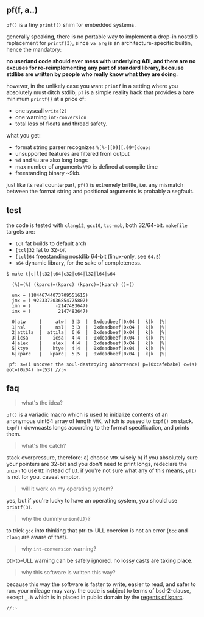 ## pf(f, a..)

`pf()` is a tiny `printf()` shim for embedded systems.

generally speaking, there is no portable way to implement a drop-in nostdlib
replacement for `printf(3)`, since `va_arg` is an architecture-specific
builtin, hence the mandatory:

**no userland code should ever mess with underlying ABI, and there are
no excuses for re-reimplementing any part of standard library, because
stdlibs are written by people who really know what they are doing.**

however, in the unlikely case you want `printf` in a setting where you 
absolutely must ditch stdlib, `pf` is a simple reality hack that provides
a bare minimum `printf()` at a price of:

* one syscall `write(2)`
* one warning `int-conversion`
* total loss of floats and thread safety.

what you get:

* format string parser recognizes `%[%-][09][.09*]dcups`
* unsupported features are filtered from output
* `%d` and `%u` are also long longs
* max number of arguments `VMX` is defined at compile time
* freestanding binary ~9kb.

just like its real counterpart, `pf()` is extremely brittle, i.e. any mismatch
between the format string and positional arguments is probably a segfault.

## test

the code is tested with  `clang12`, `gcc10`, `tcc-mob`, both 32/64-bit. `makefile` targets are:

* `tcl` fat builds to default arch
* `[tcl]32` fat to 32-bit
* `[tcl]64` freestanding nostdlib 64-bit (linux-only, see `64.S`)
* `s64` dynamic library, for the sake of completeness.

```
$ make t|c|l|t32|t64|c32|c64|l32|l64|s64

  (%)=(%) (kparc)=(kparc) (kparc)=(kparc) ()=()

  umx = (18446744073709551615)
  jmx = ( 9223372036854775807)
  imn = (         -2147483647)
  imx = (          2147483647)

  0|atw     |     atw|  3|3  |  0xdeadbeef|0x04 |  k|k  |%|
  1|nsl     |     nsl|  3|3  |  0xdeadbeef|0x04 |  k|k  |%|
  2|attila  |  attila|  6|6  |  0xdeadbeef|0x04 |  k|k  |%|
  3|icsa    |    icsa|  4|4  |  0xdeadbeef|0x04 |  k|k  |%|
  4|alex    |    alex|  4|4  |  0xdeadbeef|0x04 |  k|k  |%|
  5|ktye    |    ktye|  4|4  |  0xdeadbeef|0x04 |  k|k  |%|
  6|kparc   |   kparc|  5|5  |  0xdeadbeef|0x04 |  k|k  |%|

 pf: s=(i uncover the soul-destroying abhorrence) p=(0xcafebabe) c=(K) eot=(0x04) n=(53) //:~
```


## faq

> what's the idea?

`pf()` is a variadic macro which is used to initialize contents of 
an anonymous uint64 array of length `VMX`, which is passed to `txpf()` on stack.
`txpf()` downcasts longs according to the format specification, and prints them.

> what's the catch?

stack overpressure, therefore: a) choose `VMX` wisely b) if you absolutely sure 
your pointers are 32-bit and you don't need to print longs, redeclare the `union` 
to use `UI` instead of `UJ`. if you're not sure what any of this means, `pf()` 
is not for you. caveat emptor.

> will it work on my operating system?

yes, but if you're lucky to have an operating system, you should use `printf(3)`.

> why the dummy `union{UJ}`?

to trick `gcc` into thinking that ptr-to-ULL coercion is not an error (`tcc` and `clang` are aware of that).

> why `int-conversion` warning?

ptr-to-ULL warning can be safely ignored. no lossy casts are taking place.

> why this software is written this way?

because this way the software is faster to write, easier to read, and safer to run. your mileage may vary. the code is subject to terms of bsd-2-clause, except `_.h` which is in placed in public domain by the [regents of kparc](https://github.com/kparc).


`//:~`
